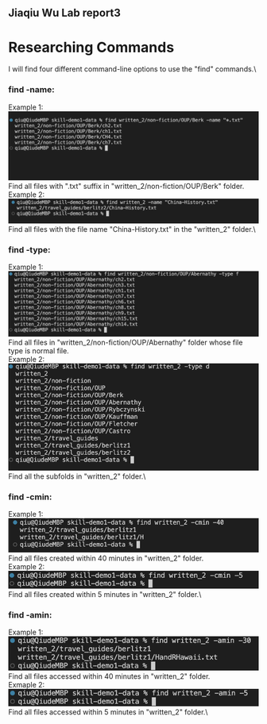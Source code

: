 ## Jiaqiu Wu Lab report3
# Researching Commands

I will find four different command-line options to use the "find" commands.\

### find -name:
Example 1:
![image](fig11.png)\
Find all files with ".txt" suffix in "written_2/non-fiction/OUP/Berk" folder.\
Example 2:
![image](fig12.png)
Find all files with the file name "China-History.txt" in the "written_2" folder.\
### find -type:
Example 1:
![image](fig13.png)
Find all files in "written_2/non-fiction/OUP/Abernathy" folder whose file type is normal file.\
Example 2:
![image](fig14.png)
Find all the subfolds in "written_2" folder.\
### find -cmin:
Example 1:
![image](fig15.png)
Find all files created within 40 minutes in "written_2" folder.\
Example 2:
![image](fig16.png)
Find all files created within 5 minutes in "written_2" folder.\
### find -amin:
Example 1:
![image](fig17.png)
Find all files accessed within 40 minutes in "written_2" folder.\
Exmaple 2:
![image](fig18.png)
Find all files accessed within 5 minutes in "written_2" folder.\
